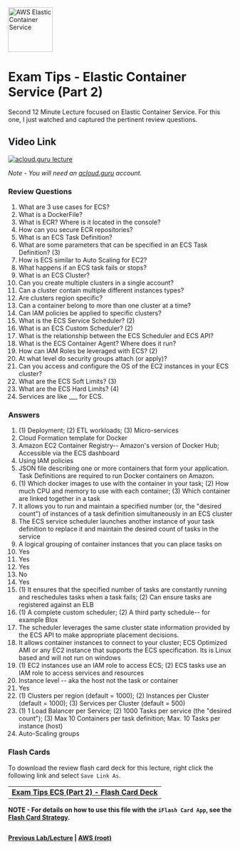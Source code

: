 <img src="https://i.imgur.com/fSQskcq.png" height="100" title="AWS Elastic Container Service" />


Exam Tips - Elastic Container Service (Part 2)
======

Second 12 Minute Lecture focused on Elastic Container Service. For this one, I just watched and captured the pertinent 
review questions.


## Video Link

[![acloud.guru lecture](https://i.imgur.com/4GcyFwU.png)](https://acloud.guru/course/aws-certified-solutions-architect-associate/learn/additional-exam-tips/4f2e6681-13d2-4f3e-9cb6-886fe0793e18/watch)

*Note - You will need an [acloud.guru](acloud.guru) account.*

   
### Review Questions

1.  What are 3 use cases for ECS?
2.  What is a DockerFile?
3.  What is ECR? Where is it located in the console?
4.  How can you secure ECR repositories?
5.  What is an ECS Task Definition?
6.  What are some parameters that can be specified in an ECS Task Definition? (3)
7.  How is ECS similar to Auto Scaling for EC2?
8.  What happens if an ECS task fails or stops?
9.  What is an ECS Cluster?
10. Can you create multiple clusters in a single account?
11. Can a cluster contain multiple different instances types?
12. Are clusters region specific?
13. Can a container belong to more than one cluster at a time?
14. Can IAM policies be applied to specific clusters?
15. What is the ECS Service Scheduler? (2)
16. What is an ECS Custom Scheduler? (2)
17. What is the relationship between the ECS Scheduler and ECS API?
18. What is the ECS Container Agent? Where does it run? 
19. How can IAM Roles be leveraged with ECS? (2)
20. At what level do security groups attach (or apply)?
21. Can you access and configure the OS of the EC2 instances in your ECS cluster?
22. What are the ECS Soft Limits? (3)
23. What are the ECS Hard Limits? (4)
24. Services are like ___ for ECS.


### Answers

1.  (1) Deployment; (2) ETL workloads; (3) Micro-services
2.  Cloud Formation template for Docker
3.  Amazon EC2 Container Registry-- Amazon's version of Docker Hub; Accessible via the ECS dashboard
4.  Using IAM policies
5.  JSON file describing one or more containers that form your application. Task Definitions are
    required to run Docker containers on Amazon.
6.  (1) Which docker images to use with the container in your task; (2) How much CPU and memory to use with
    each container; (3) Which container are linked together in a task
7.  It allows you to run and maintain a specified number (or, the "desired count") of instances of a task 
    definition simultaneously in an ECS cluster
8.  The ECS service scheduler launches another instance of your task definition to replace it and maintain the
    desired count of tasks in the service
9.  A logical grouping of container instances that you can place tasks on
10. Yes
11. Yes
12. Yes
13. No
14. Yes
15. (1) It ensures that the specified number of tasks are constantly running and reschedules tasks when a task fails;
    (2) Can ensure tasks are registered against an ELB
16. (1) A complete custom scheduler; (2) A third party schedule-- for example Blox
17. The scheduler leverages the same cluster state information provided by the ECS API to make appropriate placement
    decisions.
18. It allows container instances to connect to your cluster; ECS Optimized AMI or any EC2 instance that supports the
    ECS specification. Its is Linux based and will not run on windows
19. (1) EC2 instances use an IAM role to access ECS; (2) ECS tasks use an IAM role to access services and resources
20. Instance level -- aka the host not the task or container
21. Yes
22. (1) Clusters per region (default = 1000); (2) Instances per Cluster (default = 1000); (3) Services per
    Cluster (default = 500)
23. (1) 1 Load Balancer per Service; (2) 1000 Tasks per service (the "desired count"); (3) Max 10 Containers per
    task definition; Max. 10 Tasks per instance (host)
24. Auto-Scaling groups 
    

### Flash Cards
  
To download the review flash card deck for this lecture, right click the following link and select
`Save Link As`. 


<table>
 <tr>
 <td>
 <b><a href="exam-tips-ecs-pt2-flashcards.txt" download="exam-tips-ecs-pt2-flashcards.txt">Exam Tips ECS (Part 2) - Flash Card Deck</a></b>
 </td>
 </tr>
 </table>  
 
  
**NOTE - For details on how to use this file with the `iFlash Card App`, see the [Flash Card Strategy](https://github.com/bradyhouse/house/tree/master/fiddles/aws#flash-card-strategy).**  


## 

**[Previous Lab/Lecture](exam-tips-ecs-pt1.md) | [AWS (root)](../readme.adoc)**
